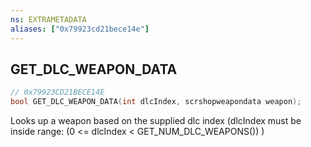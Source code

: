 ```yaml
---
ns: EXTRAMETADATA
aliases: ["0x79923cd21bece14e"]
---
```

## GET_DLC_WEAPON_DATA

```c
// 0x79923CD21BECE14E
bool GET_DLC_WEAPON_DATA(int dlcIndex, scrshopweapondata weapon);
```

Looks up a weapon based on the supplied dlc index (dlcIndex must be inside range: (0 <= dlcIndex < GET_NUM_DLC_WEAPONS()) )

